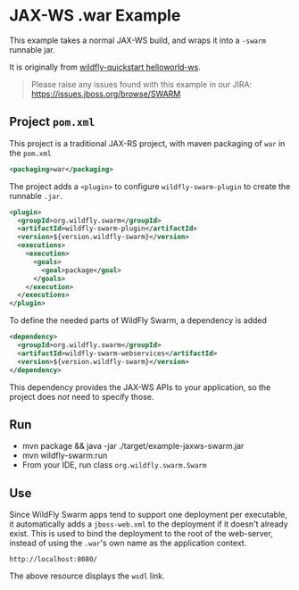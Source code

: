 # JAX-WS .war Example

This example takes a normal JAX-WS build, and wraps it into
a `-swarm` runnable jar.

It is originally from [wildfly-quickstart helloworld-ws](https://github.com/wildfly/quickstart/tree/10.x/helloworld-ws).

> Please raise any issues found with this example in our JIRA:
> https://issues.jboss.org/browse/SWARM

## Project `pom.xml`

This project is a traditional JAX-RS project, with maven packaging
of `war` in the `pom.xml`

``` xml
<packaging>war</packaging>
```

The project adds a `<plugin>` to configure `wildfly-swarm-plugin` to
create the runnable `.jar`.

``` xml
<plugin>
  <groupId>org.wildfly.swarm</groupId>
  <artifactId>wildfly-swarm-plugin</artifactId>
  <version>${version.wildfly-swarm}</version>
  <executions>
    <execution>
      <goals>
        <goal>package</goal>
      </goals>
    </execution>
  </executions>
</plugin>
```

To define the needed parts of WildFly Swarm, a dependency is added

``` xml
<dependency>
  <groupId>org.wildfly.swarm</groupId>
  <artifactId>wildfly-swarm-webservices</artifactId>
  <version>${version.wildfly-swarm}</version>
</dependency>
```

This dependency provides the JAX-WS APIs to your application, so the
project does *not* need to specify those.

## Run

* mvn package && java -jar ./target/example-jaxws-swarm.jar
* mvn wildfly-swarm:run
* From your IDE, run class `org.wildfly.swarm.Swarm`

## Use

Since WildFly Swarm apps tend to support one deployment per executable, it
automatically adds a `jboss-web.xml` to the deployment if it doesn't already
exist.  This is used to bind the deployment to the root of the web-server,
instead of using the `.war`'s own name as the application context.

```
http://localhost:8080/
```

The above resource displays the `wsdl` link.